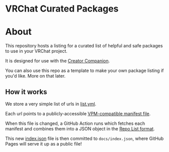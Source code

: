 # VRChat Curated Packages

# About
This repository hosts a listing for a curated list of helpful and safe packages to use in your VRChat project.

It is designed for use with the [Creator Companion](https://vcc.docs.vrchat.com/).

You can also use this repo as a template to make your own package listing if you'd like. More on that later.

## How it works

We store a very simple list of urls in [list.yml](list.yml). 

Each url points to a publicly-accessible [VPM-compatible manifest file](https://vcc.docs.vrchat.com/vpm/packages#package-format).


When this file is changed, a GitHub Action runs which fetches each manifest and combines them into a JSON object in the [Repo List format](https://vcc.docs.vrchat.com/vpm/repos#format).

This new [index.json](docs/index.json) file is then committed to `docs/index.json`, where GitHub Pages will serve it up as a public file!
